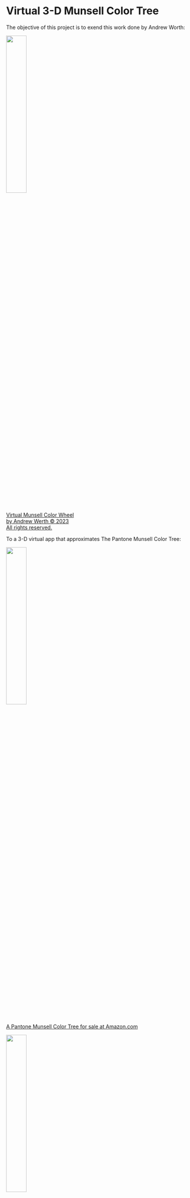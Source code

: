 # Virtual 3-D Munsell Color Tree		
The objective of this project is to exend this work done by Andrew Worth: 	

<a href="http://www.andrewwerth.com/color/"><img src="https://shawn.beckerstudio.com/wp-content/uploads/2023/07/munsell-color-wheel.png" width=33% height=33%><br/>Virtual Munsell Color Wheel<br/> by Andrew Werth © 2023<br/>All rights reserved.</a>

To a 3-D virtual app that approximates The Pantone Munsell Color Tree:

<a href="https://www.amazon.com/X-Rite-M70115-Munsell-Color-Tree/dp/B007E9JERU/ref=asc_df_B007E9JERU/?tag=hyprod-20&linkCode=df0&hvadid=167144081759&hvpos=&hvnetw=g&hvrand=13670204540587953849&hvpone=&hvptwo=&hvqmt=&hvdev=c&hvdvcmdl=&hvlocint=&hvlocphy=9029705&hvtargid=pla-309540220012&psc=1"><img src="https://munsell.com/wp-content/uploads/2015/08/munsell-color-tree-blue-green.jpg" width=33% height=33%><br/>A Pantone Munsell Color Tree for sale at Amazon.com</a>


<a href="https://www.gettyimages.com/detail/news-photo/an-old-fashioned-rolodex-7-june-2005-smh-picture-by-quentin-news-photo/539713049"><img src="https://media.gettyimages.com/id/539713049/photo/an-old-fashioned-rolodex-7-june-2005-smh-picture-by-quentin-jones.jpg?s=1024x1024&w=gi&k=20&c=N4Aijdh4_3DOFY5vHa6pumlo96pwzt05FV5BD7dRukM=" width=33% height=33%><br/>An old-fashioned rolodex</a>

Picture replacing each index card of this old-fashioned rolodex with a transparent index card with a matrix of ColorChips. And then placing it on its side, so its axis is vertical.  

## Andrew Worth's color wheel  

Regarding the top-most image, click on the image to open Andrew Worth's site. Then click on different any Hue in the circular color wheel to see the its Hue Page. Notice how each Hue Page has a different shape but they are common in that the left-most column has diminished Chroma (or saturation) and Chroma increases towards the right-most column. The bottom-most row has the lowest Value and the highest rows have the highest Values.

## The Munsel Color System

The Munsell Color system, is based on rigorous measurements of human subjects' visual responses to color, putting it on a firm experimental scientific basis. Because of this basis in human visual perception, Munsell's system has outlasted its contemporary color models, is still in wide use today.  (see Wikipedia/Munsell_color_system)

## The 3-D Color Space

Munsell's Color Conversion List describes the mapping between the RGB Color Space and the Munsell Color Space of Hue, Value and Chroma. It was created using experimental human observations. There is no simple linear equation for associating Munsell Color Keys with RGB color values. These associations require table lookups.  


## The Pantone Munsell Color Tree

The Munsell Color Space has been materialized as a set of Hue Pages all oriented perpendicular to a horizontal base, all connected to a vertical shaft at the center of the flat base. Each page of this Tree is rotated some number of degrees about the vertical axis of the shaft. The color Red is typically set to be 0 degress. Then going clockwise, the next Color or HuePrefix, Yellow, is set at 72 degrees. The other Hue Pages have increasing degree headings up to Red-Purple, which has a setting of 324 degrees.  The next hue then comes back to Red at 360 or 0 degrees.

One implementation of <a href="https://munsell.com/color-blog/color-tree/#:~:text=The%20trunk%20of%20the%20tree,goes%20from%20light%20to%20dark.">the Munsell Color Tree</a> (currently available for purchase at <a href="https://www.amazon.com/s?k=munsell+color+tree&crid=3KCB09105J62H&sprefix=munsell+color+tree%2Caps%2C153&ref=nb_sb_noss_1">Amazon.com for $424</a>) uses five primary Hues and five intermediate Hues making ten `color branches`. The Munsell-to-RGB-Tables spreadsheet splits the color space into 10 primary HuePrefixes each with 4 intermediate Hues.

## Munsell-to-RGB tables

As mentioned above there is no simple linear equation for associating Munsell Color Keys with RGB color values. These associations require table lookups. 

This repo contains the `Munsell-to-RGB-Tables` in an Excel spreadsheet with macros enabled. When opening this file in Excel be sure not to ignore the macros. The macros are critical to the functionality of some of the sheets. 

The sheets of this spreadsheet are as follows:  

* Intro - gives credit to the creators of this spreadsheet.
* Setup - describes 10 basic Colors or HuePrefixes each with their 4 intermediate Hues.
* HuePages - describes how HuePrefix and intermediate Hues define each HuePage and how each HuePage has a page number, degrees, and a png image file name.
* Conversion Lists - describes the mapping between Munsell Keys and RGB Color values. ColorChips have Values that range vertically from 1 to 9 and Chroma values that vary horizontally
* Grey lists - shows the 11 grey values defined along the vertical shaft mentioned above, ranging from 0 as black at the bottom to 10 as white at the top.
* Value-Chroma - is a macro-driven page that shows Values and Chroma for a given HuePage defined by its HuePrefix and Hue using the dropdowns at the top left. 
* HuePrefix-Chroma - is a macro-driven page that shows the 10 HuePrefix pages for a selected Value and Hue using the dropdowns at the top left.
* Hue-Chroma - this macro-driven page shows Hue and Chroma for a selected HuePrefix and Value using the dropdowns at the top left.

## Macro-driven Sheets
Note that macro-driven sheets are oriented differently in the Munsell Color Tree. Value is oriented vertically along the y-axis with black at the bottom and white at the top. Chroma is shown horizontally on each page on the x-axis with zero chroma as gray on the left and maximum chroma on the right.

Note that the Hue dropdown on the Value-Chroma page currently not working for choices 5.0 and 10.0.

## Munsell vs RGB color gamut
Note that the shape of the Value and Chroma combinations on the HuePrefix/Hue pages do not fill the entire page. This illustrates the non-linear nature of the HVC mapping to RGB. The color gamut of the Munsell Color space does not match the color gamut of the RGB color space.

## Muncell Dimensions
Munsell Tree partitioning is:  
* 10 Colors or HuePrefixes  
* 4 intermediate Hue-Pages per HuePrefix = 40 Hue-Pages
* 9 Value-Rows per Hue-Page  
* ~8 Chroma-Columns per Value-Row \(approx average\)  
with a total of 2,734 Color Chips 

## The Munsell Color Chips  
Munsell Color Tree models are available at many retail outlets, including Amazon.com. These models use Pantone paint chips, which explains the hight cost.

Each Color Chip in the `Conversion Lists` sheet has a unique RGB Color Value and its Munsell Color Key. The Munsell Color Key encoding format is:    
```
    (<Hue><HuePrefix>)-<Value>-<Chroma>
```

For example, Munsell Key `10.0RP-3-12` decodes to   
* HuePrefix = `RP`   
* Hue = `10.0`  
* Value = `3`  
* Chroma = `12`  

So, in 3-D Munsell space this chip has location  
HuePage=`10.0RP` (or Page#=`40`), Row=`3`, Column=`12`. 

This example Munsell Color Key is at row `2689`, column `F` in the `Conversion List` table. The corrsponding RGB Color Value next to it at column `G` is `149,0,69`.

## Implementation

Matthew Davis uses Vanilla javascript (not three.js) to create this magnificent orthographic viewer of a random collection of RGB color cubes.

![3D color selector by Matthew Davis](https://shawn.beckerstudio.com/wp-content/uploads/2023/07/color-selector-50.gif)

  <span>See the  <a href="https://codepen.io/gametroll/pen/jOQyYZN">full screen 3D color selector Pen</a>
   on <a href="https://codepen.io">CodePen</a>.

For this project, we need to extend the model by replacing the 3D color cubes with flat ColorChips arranged as shown in each HuePage.

### HuePages and ColorChips

This repo contains the `Munsell-to-RGB-Tables.xlsm` folder, which contains 40 png files, one for each HuePage. For example, this is `351-10.0RP.png`

![351-10.0RP.png](https://shawn.beckerstudio.com/wp-content/uploads/2023/07/351-10.0RP-50.png)

Each filename has format:  
```
<degrees>-<Hue><HuePrefix>.png
```
so `351-10.0RP.png` decodes to  
`degrees`=351, `Hue`=10.0, `HuePrefix`=RP 

## The HuePages defined in the Munsell-to-RGB-Tables as an animated gif

![the Munsell Color Chart as an animated gif](animated-25.gif)

## The 3D model and the GreyShaft 

The 3D model for the Virtual 3-D Munsell Color Tree	is the set of HuePages, each projected on a plane oriented perpendicular to the horizon. All HuePages connect to a vertical "GreyShaft" at the center.

The vertical GreyShaft should have a diameter that matches the ColorChip width in the HuePages. It should have 11 rows of equal length that match the row height and spacing of the ColorChips. Each row on the GreyShaft should be given grey values that rane from 0 (#000) to white (#fff) as shown in the "Grey lists" page of the spreadsheet.

HuePages are placed within a gap distance to the Grey Shaft on their zero-chroma side. HuePages have vertical values that only range from 1 to 9, so HuePage rows should align with the 1 thru 9 rows of the GreyShaft.

Each HuePage is rotated some number of degrees about the vertical axis of the GrayShaft. The color Red is typically set to be 0 degress. Then going clockwise, the next Color or HuePrefix, Yellow, is set at 72 degrees. The other Hue Pages have increasing degree headings up to Red-Purple, which has a setting of 324 degrees. The next hue then comes back to Red at 360 or 0 degrees.

Each HuePage in the HuePages folder has the degrees defined as the filename's 3-digit prefix. Each image file should be projected onto a plane that has bee rotated that number of degrees about the vertical center GreyShaft.

When loading these PNG image files, make the grey background color transparent and crop each image at top and bottom to remove the title text. Retain the ColorChip boundaries. The horizontal width of each image can be trimmed to fit the existing ColorChips, but HuePage edges should not be visible.

## 3D model orientation and position
1. The vertical axis of the model always aligns with that of the viewport and viewer
2. The tree should be floating at a reasonable fixed distance from the ground plane
3. Viewer can rotate the tree about its vertical axis using click and drag on any of its pages 

Removed  
~~4. Viewer can tilt the tree torwards or away with another slider widget~~  
~~5. Viewer can zoom in or zoom out from the tree within reasonable limits with another slider widget~~

## Lighting
1. The tree should cast a blurred shadow on the ground plane
2. Subtle lighting from above, behind, left of viewer

## HuePage mode
1. Viewer can click on a HuePage to view it in HuePage mode, where the HuePage replaces the view of the tree
2. When viewing just the HuePage, on ColorCell hover, Munsell Key value and RGB values  are displayed at the right side of the hz slider widgets 
3. On ColorCell click, the scene background is changed to match its RGB value


## See my related project <a href="https://github.com/sbecker11/workspace-rolodex">workspace-rolodex</a>

